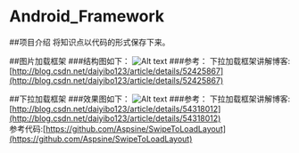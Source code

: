 # Android_Framework

##项目介绍
将知识点以代码的形式保存下来。

##图片加载框架
###结构图如下：
![Alt text](http://img.blog.csdn.net/20160903222108364?watermark/2/text/aHR0cDovL2Jsb2cuY3Nkbi5uZXQv/font/5a6L5L2T/fontsize/400/fill/I0JBQkFCMA==/dissolve/70/gravity/Center)
###参考：
下拉加载框架讲解博客:[http://blog.csdn.net/daiyibo123/article/details/52425867](http://blog.csdn.net/daiyibo123/article/details/52425867)<br>


##下拉加载框架
###效果图如下：
![Alt text](http://img.blog.csdn.net/20170110215302444?watermark/2/text/aHR0cDovL2Jsb2cuY3Nkbi5uZXQvZGFpeWlibzEyMw==/font/5a6L5L2T/fontsize/400/fill/I0JBQkFCMA==/dissolve/70/gravity/Center)
###参考：
下拉加载框架讲解博客:[http://blog.csdn.net/daiyibo123/article/details/54318012](http://blog.csdn.net/daiyibo123/article/details/54318012)<br>
参考代码:[https://github.com/Aspsine/SwipeToLoadLayout](https://github.com/Aspsine/SwipeToLoadLayout)
